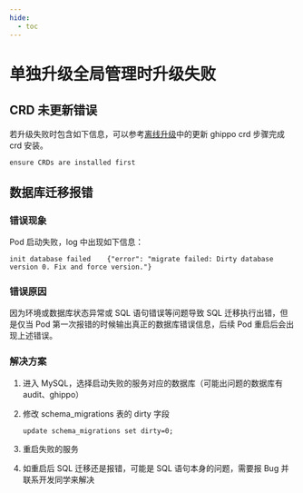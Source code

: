 ```yaml
---
hide:
  - toc
---
```


# 单独升级全局管理时升级失败

## CRD 未更新错误

若升级失败时包含如下信息，可以参考[离线升级](../install/offline-install.md#__tabbed_3_2)中的更新
ghippo crd 步骤完成 crd 安装。

```console
ensure CRDs are installed first
```

## 数据库迁移报错

### 错误现象

Pod 启动失败，log 中出现如下信息：

```console
init database failed    {"error": "migrate failed: Dirty database version 0. Fix and force version."}
```

### 错误原因

因为环境或数据库状态异常或 SQL 语句错误等问题导致 SQL 迁移执行出错，但是仅当 Pod 第一次报错的时候输出真正的数据库错误信息，后续 Pod 重启后会出现上述错误。

### 解决方案

1. 进入 MySQL，选择启动失败的服务对应的数据库（可能出问题的数据库有 audit、ghippo）

2. 修改 schema_migrations 表的 dirty 字段

    ```console
    update schema_migrations set dirty=0;
    ```

3. 重启失败的服务

4. 如重启后 SQL 迁移还是报错，可能是 SQL 语句本身的问题，需要报 Bug 并联系开发同学来解决

